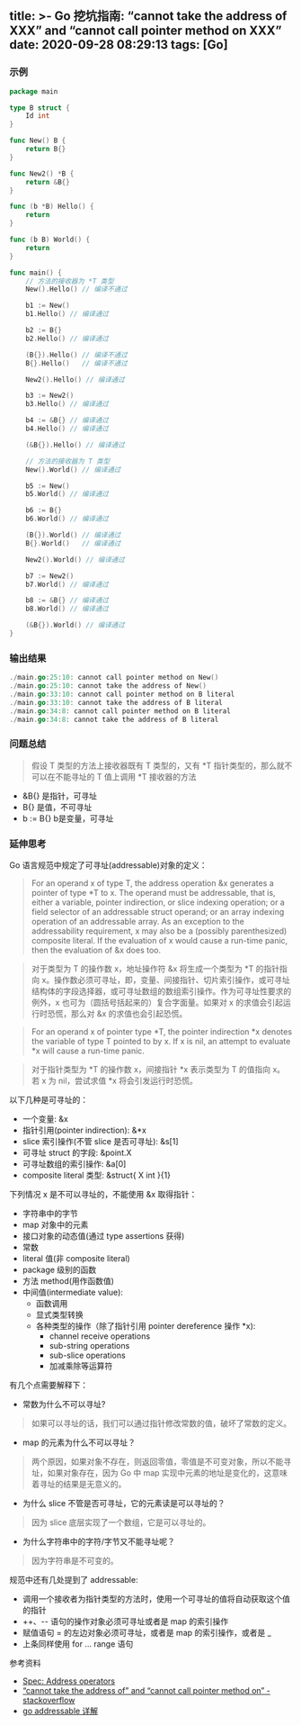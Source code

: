 title: >-
  Go 挖坑指南: “cannot take the address of XXX” and “cannot call pointer method on
  XXX”
date: 2020-09-28 08:29:13
tags: [Go]
---

### 示例

<!-- more -->
```go
package main

type B struct {
    Id int
}

func New() B {
    return B{}
}

func New2() *B {
    return &B{}
}

func (b *B) Hello() {
    return
}

func (b B) World() {
    return
}

func main() {
    // 方法的接收器为 *T 类型
    New().Hello() // 编译不通过

    b1 := New()
    b1.Hello() // 编译通过

    b2 := B{}
    b2.Hello() // 编译通过

    (B{}).Hello() // 编译不通过
    B{}.Hello()   // 编译不通过

    New2().Hello() // 编译通过

    b3 := New2()
    b3.Hello() // 编译通过

    b4 := &B{} // 编译通过
    b4.Hello() // 编译通过

    (&B{}).Hello() // 编译通过

    // 方法的接收器为 T 类型
    New().World() // 编译通过

    b5 := New()
    b5.World() // 编译通过

    b6 := B{}
    b6.World() // 编译通过

    (B{}).World() // 编译通过
    B{}.World()   // 编译通过

    New2().World() // 编译通过

    b7 := New2()
    b7.World() // 编译通过

    b8 := &B{} // 编译通过
    b8.World() // 编译通过

    (&B{}).World() // 编译通过
}
```

### 输出结果

```go
./main.go:25:10: cannot call pointer method on New()
./main.go:25:10: cannot take the address of New()
./main.go:33:10: cannot call pointer method on B literal
./main.go:33:10: cannot take the address of B literal
./main.go:34:8: cannot call pointer method on B literal
./main.go:34:8: cannot take the address of B literal
```

### 问题总结

>假设 T 类型的方法上接收器既有 T 类型的，又有 *T 指针类型的，那么就不可以在不能寻址的 T 值上调用 *T 接收器的方法

- &B{} 是指针，可寻址
- B{} 是值，不可寻址
- b := B{} b是变量，可寻址

### 延伸思考

Go 语言规范中规定了可寻址(addressable)对象的定义：

>For an operand x of type T, the address operation &x generates a pointer of type *T to x. The operand must be addressable, that is, either a variable, pointer indirection, or slice indexing operation; or a field selector of an addressable struct operand; or an array indexing operation of an addressable array. As an exception to the addressability requirement, x may also be a (possibly parenthesized) composite literal. If the evaluation of x would cause a run-time panic, then the evaluation of &x does too.

>对于类型为 T 的操作数 x，地址操作符 &x 将生成一个类型为 *T 的指针指向 x。操作数必须可寻址，即，变量、间接指针、切片索引操作，或可寻址结构体的字段选择器，或可寻址数组的数组索引操作。作为可寻址性要求的例外，x 也可为（圆括号括起来的）复合字面量。如果对 x 的求值会引起运行时恐慌，那么对 &x 的求值也会引起恐慌。

>For an operand x of pointer type *T, the pointer indirection *x denotes the variable of type T pointed to by x. If x is nil, an attempt to evaluate *x will cause a run-time panic.

>对于指针类型为 *T 的操作数 x，间接指针 *x 表示类型为 T 的值指向 x。若 x 为 nil，尝试求值 *x 将会引发运行时恐慌。
>

以下几种是可寻址的：

- 一个变量: &x
- 指针引用(pointer indirection): &*x
- slice 索引操作(不管 slice 是否可寻址): &s[1]
- 可寻址 struct 的字段: &point.X
- 可寻址数组的索引操作: &a[0]
- composite literal 类型: &struct{ X int }{1}

下列情况 x 是不可以寻址的，不能使用 &x 取得指针：

- 字符串中的字节
- map 对象中的元素
- 接口对象的动态值(通过 type assertions 获得)
- 常数
- literal 值(非 composite literal)
- package 级别的函数
- 方法 method(用作函数值)
- 中间值(intermediate value):
	- 函数调用
	- 显式类型转换
	- 各种类型的操作（除了指针引用 pointer dereference 操作 *x):
		- channel receive operations
		- sub-string operations
		- sub-slice operations
		-	加减乘除等运算符

有几个点需要解释下：

- 常数为什么不可以寻址?

>如果可以寻址的话，我们可以通过指针修改常数的值，破坏了常数的定义。

- map 的元素为什么不可以寻址？

>两个原因，如果对象不存在，则返回零值，零值是不可变对象，所以不能寻址，如果对象存在，因为 Go 中 map 实现中元素的地址是变化的，这意味着寻址的结果是无意义的。

- 为什么 slice 不管是否可寻址，它的元素读是可以寻址的？

>因为 slice 底层实现了一个数组，它是可以寻址的。

- 为什么字符串中的字符/字节又不能寻址呢？

>因为字符串是不可变的。

规范中还有几处提到了 addressable:

- 调用一个接收者为指针类型的方法时，使用一个可寻址的值将自动获取这个值的指针
- ++、-- 语句的操作对象必须可寻址或者是 map 的索引操作
- 赋值语句 = 的左边对象必须可寻址，或者是 map 的索引操作，或者是 _
- 上条同样使用 for ... range 语句
	
参考资料

- [Spec: Address operators](https://golang.org/ref/spec#Address_operators)
- [“cannot take the address of” and “cannot call pointer method on” - stackoverflow](https://stackoverflow.com/questions/44543374/cannot-take-the-address-of-and-cannot-call-pointer-method-on)
- [go addressable 详解](https://colobu.com/2018/02/27/go-addressable/)